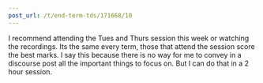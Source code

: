 ```yaml
---
post_url: /t/end-term-tds/171668/10
---
```

I recommend attending the Tues and Thurs session this week or watching the recordings. Its the same every term, those that attend the session score the best marks. I say this because there is no way for me to convey in a discourse post all the important things to focus on. But I can do that in a 2 hour session.